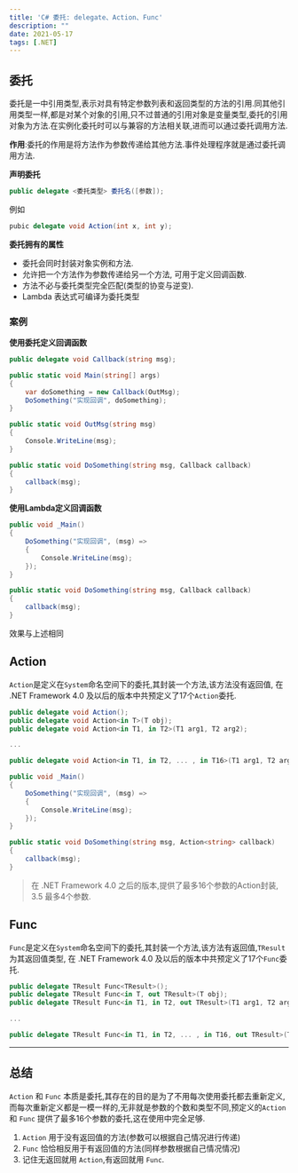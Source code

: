 ```yaml
---
title: 'C# 委托: delegate、Action、Func'
description: ""
date: 2021-05-17
tags: [.NET]
---
```


## 委托

委托是一中引用类型,表示对具有特定参数列表和返回类型的方法的引用.同其他引用类型一样,都是对某个对象的引用,只不过普通的引用对象是变量类型,委托的引用对象为方法.在实例化委托时可以与兼容的方法相关联,进而可以通过委托调用方法.

**作用**:委托的作用是将方法作为参数传递给其他方法.事件处理程序就是通过委托调用方法.

<!-- more -->

**声明委托**

```csharp
public delegate <委托类型> 委托名([参数]);
```

例如

```csharp
pubic delegate void Action(int x, int y);
```

**委托拥有的属性**

- 委托会同时封装对象实例和方法.
- 允许把一个方法作为参数传递给另一个方法, 可用于定义回调函数.
- 方法不必与委托类型完全匹配(类型的协变与逆变).
- Lambda 表达式可编译为委托类型

### 案例

**使用委托定义回调函数**

```csharp
public delegate void Callback(string msg);

public static void Main(string[] args)
{
    var doSomething = new Callback(OutMsg);
    DoSomething("实现回调", doSomething);
}

public static void OutMsg(string msg)
{
    Console.WriteLine(msg);
}

public static void DoSomething(string msg, Callback callback)
{
    callback(msg);
}
```

**使用Lambda定义回调函数**

```csharp
public void _Main()
{
    DoSomething("实现回调", (msg) =>
    {
        Console.WriteLine(msg);
    });
}

public static void DoSomething(string msg, Callback callback)
{
    callback(msg);
}
```

效果与上述相同


## Action

`Action`是定义在`System`命名空间下的委托,其封装一个方法,该方法没有返回值, 在 .NET Framework 4.0 及以后的版本中共预定义了17个`Action`委托.

```csharp
public delegate void Action();
public delegate void Action<in T>(T obj);
public delegate void Action<in T1, in T2>(T1 arg1, T2 arg2);

...

public delegate void Action<in T1, in T2, ... , in T16>(T1 arg1, T2 arg2, ... ,T16 arg16);
```

```csharp
public void _Main()
{
    DoSomething("实现回调", (msg) =>
    {
        Console.WriteLine(msg);
    });
}

public static void DoSomething(string msg, Action<string> callback)
{
    callback(msg);
}
```


> 在 .NET Framework 4.0 之后的版本,提供了最多16个参数的Action封装, 3.5 最多4个参数. 


## Func

`Func`是定义在`System`命名空间下的委托,其封装一个方法,该方法有返回值,`TResult` 为其返回值类型, 在 .NET Framework 4.0 及以后的版本中共预定义了17个`Func`委托.

```csharp
public delegate TResult Func<TResult>();
public delegate TResult Func<in T, out TResult>(T obj);
public delegate TResult Func<in T1, in T2, out TResult>(T1 arg1, T2 arg2);

...

public delegate TResult Func<in T1, in T2, ... , in T16, out TResult>(T1 arg1, T2 arg2, ... ,T16 arg16);
```

---

## 总结

`Action` 和 `Func` 本质是委托,其存在的目的是为了不用每次使用委托都去重新定义,而每次重新定义都是一模一样的,无非就是参数的个数和类型不同,预定义的`Action` 和 `Func` 提供了最多16个参数的委托,这在使用中完全足够.

1. `Action` 用于没有返回值的方法(参数可以根据自己情况进行传递)
2. `Func` 恰恰相反用于有返回值的方法(同样参数根据自己情况情况)
3. 记住无返回就用 `Action`,有返回就用 `Func`.